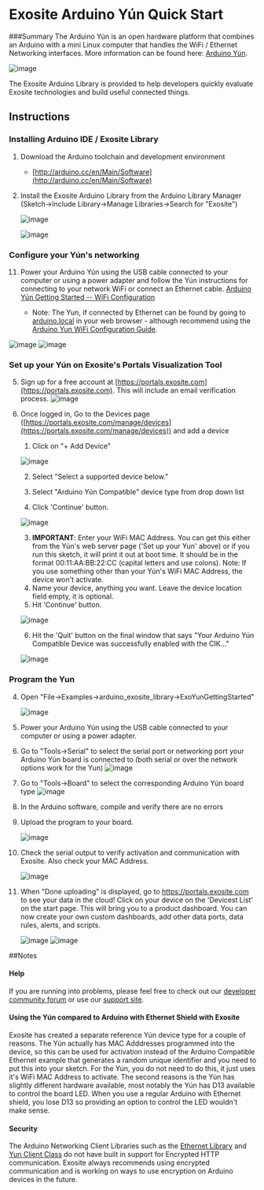 Exosite Arduino Yún Quick Start
====================================
###Summary
The Arduino Yún is an open hardware platform that combines an Arduino with a mini Linux computer that handles the WiFi / Ethernet Networking interfaces.  More information can be found here: [Arduino Yún](https://www.arduino.cc/en/Main/ArduinoBoardYun).  

![image](extras/YunParts.png)


The Exosite Arduino Library is provided to help developers quickly evaluate Exosite technologies and build useful connected things.



## Instructions
### Installing Arduino IDE / Exosite Library

1. Download the Arduino toolchain and development environment

    * [http://arduino.cc/en/Main/Software](http://arduino.cc/en/Main/Software)

2. Install the Exosite Arduino Library from the Arduino Library Manager (Sketch->Include Library->Manage Libraries->Search for "Exosite")

	![image](extras/LibraryManager_1.png)

	![image](extras/LibraryManager_Exosite.png)

### Configure your Yún's networking
11. Power your Arduino Yún using the USB cable connected to your computer or using a power adapter and follow the Yún instructions for connecting to your network WiFi or connect an Ethernet cable.  [Arduino Yún Getting Started -- WiFi Configuration](https://www.arduino.cc/en/Guide/ArduinoYun#toc14)

    * Note: The Yun, if connected by Ethernet can be found by going to [arduino.local](arduino.local) in your web browser - although recommend using the [Arduino Yun WiFi Configuration Guide](https://www.arduino.cc/en/Guide/ArduinoYun#toc14).

   ![image](extras/finding_arduino_on_network.png)
   ![image](extras/setting-yun-wifi-config.png)
 

### Set up your Yún on Exosite's Portals Visualization Tool 

5. Sign up for a free account at [https://portals.exosite.com](https://portals.exosite.com).  This will include an email verification process.
 ![image](extras/sign-up.png)


6. Once logged in, Go to the Devices page ([https://portals.exosite.com/manage/devices](https://portals.exosite.com/manage/devices)) and add a device

	1. Click on "+ Add Device"
	
	![image](extras/add-device.png)
	
	2. Select "Select a supported device below."
	
	3. Select "Arduino Yún Compatible" device type from drop down list
	4. Click 'Continue' button.	
	
	![image](extras/add-device-yun-type.png)
	
	3. **IMPORTANT**: Enter your WiFi MAC Address.  You can get this either from the Yún's web server page ('Set up your Yun' above) or if you run this sketch, it will print it out at boot time.  It should be in the format 00:11:AA:BB:22:CC (capital letters and use colons).  Note: If you use something other than your Yún's WiFi MAC Address, the device won't activate.
	4. Name your device, anything you want.  Leave the device location field empty, it is optional.
	5. Hit 'Continue' button.
	 
	![image](extras/add-dev-yun-mac.png)
	
	6. Hit the 'Quit' button on the final window that says "Your Arduino Yún Compatible Device was successfully enabled with the CIK..."
	
	![image](extras/add-device-done.png)
	
### Program the Yun

4. Open "File->Examples->arduino_exosite_library->ExoYunGettingStarted"

	![image](extras/open_example_sketch.png)
	
11. Power your Arduino Yún using the USB cable connected to your computer or using a power adapter.

12. Go to "Tools->Serial" to select the serial port or networking port your Arduino Yún board is connected to (both serial or over the network options work for the Yun)
   ![image](extras/choose-board.png)

13. Go to "Tools->Board" to select the corresponding Arduino Yún board type
   ![image](extras/choose-port.png) 

14. In the Arduino software, compile and verify there are no errors

15. Upload the program to your board.
    
    ![image](extras/download.png) 

15. Check the serial output to verify activation and communication with Exosite.  Also check your MAC Address.

    ![image](extras/serial_output.png) 

16. When "Done uploading" is displayed, go to https://portals.exosite.com to see your data in the cloud!  Click on your device on the 'Devicest List' on the start page.  This will bring you to a product dashboard.  You can now create your own custom dashboards, add other data ports, data rules, alerts, and scripts.

    ![image](extras/click-device.png) 
    ![image](extras/yun-dashboard.png) 



##Notes
#### Help
If you are running into problems, please feel free to check out our [developer community forum](https://community.exosite.com/c/hardware-platforms) or use our [support site](https://support.exosite.com).


#### Using the Yún compared to Arduino with Ethernet Shield with Exosite
Exosite has created a separate reference Yún device type for a couple of reasons.
The Yún actually has MAC Adddresses programmed into the device, so this can be used 
for activation instead of the Arduino Compatible Ethernet example that generates a random unique identifier and you need to put this into your sketch.  For the Yún, you do not need to do this, it just uses it's WiFi MAC Address to activate.  The second reasons is the Yún has slightly different hardware available, most notably the Yún has D13 available to control the board LED.  When you use a regular Arduino with Ethernet shield, you lose D13 so providing an option to control the LED wouldn't make sense.

#### Security
The Arduino Networking Client Libraries such as the [Ethernet Library](https://www.arduino.cc/en/Reference/Ethernet) and [Yun Client Class](https://www.arduino.cc/en/Reference/YunBridgeLibrary) do not have built in support for Encrypted HTTP communication.  Exosite always recommends using encrypted communication and is working on ways to use encryption on Arduino devices in the future.  


